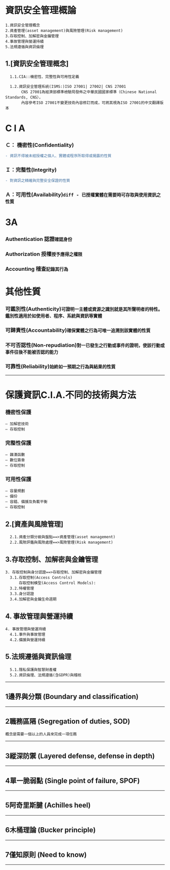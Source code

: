 # 資訊安全管理概論
```
1.資訊安全管理概念
2.資產管理(asset management)與風險管理(Risk management)
3.存取控制、加解密與金鑰管理 
4.事故管理與營運持續	 
5.法規遵循與資訊倫理
```
## 1.[資訊安全管理概念]
```
  1.1.CIA::機密性、完整性與可用性定義
  
  1.2.資訊安全管理系統(ISMS:)ISO 27001| 27002| CNS 27001
       CNS 27001為經濟部標準檢驗局發佈之中華民國國家標準（Chinese National Standards, CNS），
       內容參考ISO 27001不變更技術內容修訂而成，可將其視為ISO 27001的中文翻譯版本
```
# C I A
### Ｃ： 機密性(Confidentiality)
```diff 
- 資訊不得被未經授權之個人、實體或程序所取得或揭露的性質
```
### Ｉ：完整性(Integrity)
```diff 
- 對資訊之精確與完整安全保證的性質
```
### Ａ：可用性(Availability)```diff - 已授權實體在需要時可存取與使用資訊之性質```
# 3A
### Authentication 認證```確認身份```
### Authorization 授權```授予應得之權限```
### Accounting 稽查```記錄其行為```
# 其他性質
### 可鑑別性(Authenticity)```可證明一主體或資源之識別就是其所聲明者的特性。鑑別性適用於如使用者、程序、系統與資訊等實體```
### 可歸責性(Accountability)```確保實體之行為可唯一追溯到該實體的性質```
### 不可否認性(Non-repudiation)```對一已發生之行動或事件的證明，使該行動或事件往後不能被否認的能力```
### 可靠性(Reliability)```始終如一預期之行為與結果的性質```
---
# 保護資訊C.I.A.不同的技術與方法
### 機密性保護
```
– 加解密技術
– 存取控制
```
### 完整性保護
```
– 雜湊函數
– 數位簽章
– 存取控制
```
### 可用性保護
```
– 容量規劃
– 備份
– 容錯、備援及負載平衡
– 存取控制
```

## 2.[資產與風險管理]
```
  2.1.資產分類分級與盤點==>資產管理(asset management)
  2.2.風險評鑑與風險處理==>風險管理(Risk management)
```
## 3.存取控制、加解密與金鑰管理 
```
3. 存取控制與身分認證==>存取控制、加解密與金鑰管理 		 	 
  3.1.存取控制(Access Controls)
      存取控制模型(Access Control Models):
  3.2.特權管理
  3.3.身分認證
  3.4.加解密與金鑰生命週期
```
## 4. 事故管理與營運持續	 
```  
4. 事故管理與營運持續	 
  4.1.事件與事故管理
  4.2.備援與營運持續
```
## 5.法規遵循與資訊倫理
```
  5.1.隱私保護與智慧財產權
  5.2.資訊倫理、法規遵循(含GDPR)與稽核
```

---
## 1邊界與分類 (Boundary and classification)
---
## 2職務區隔 (Segregation of duties, SOD)

```
概念是需要一個以上的人員來完成一項任務
```
---
## 3縱深防禦 (Layered defense, defense in depth)
---
## 4單一脆弱點 (Single point of failure, SPOF)
---
## 5阿奇里斯腱 (Achilles heel)
---
## 6木桶理論 (Bucker principle)
---
## 7僅知原則 (Need to know)
---
